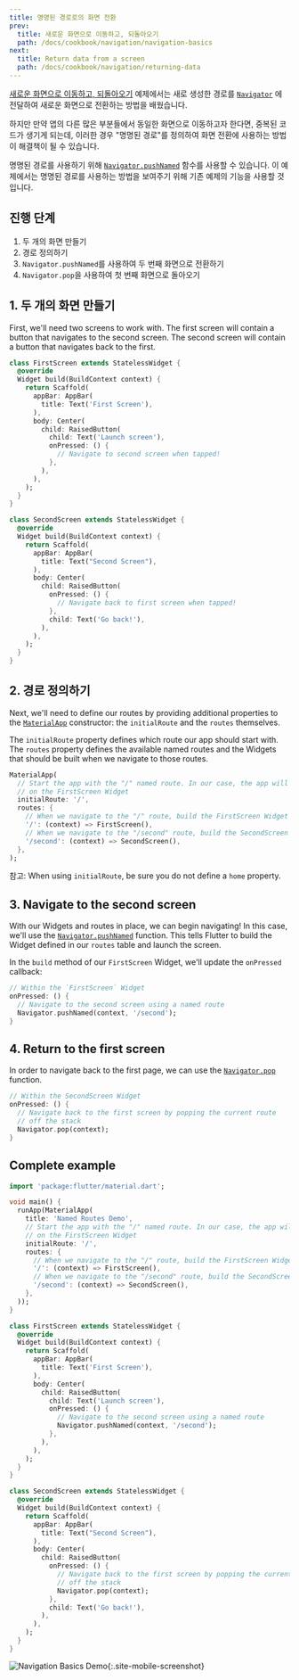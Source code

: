 ```yaml
---
title: 명명된 경로로의 화면 전환
prev:
  title: 새로운 화면으로 이동하고, 되돌아오기
  path: /docs/cookbook/navigation/navigation-basics
next:
  title: Return data from a screen
  path: /docs/cookbook/navigation/returning-data
---
```


[새로운 화면으로 이동하고, 되돌아오기](/docs/cookbook/navigation/navigation-basics/)
예제에서는 새로 생성한 경로를 
[`Navigator`]({{site.api}}/flutter/widgets/Navigator-class.html)
에 전달하여 새로운 화면으로 전환하는 방법을 배웠습니다.

하지만 만약 앱의 다른 많은 부분들에서 동일한 화면으로 이동하고자 한다면, 중복된 코드가
생기게 되는데, 이러한 경우 "명명된 경로"를 정의하여 화면 전환에 사용하는 방법이 해결책이
될 수 있습니다.

명명된 경로를 사용하기 위해 [`Navigator.pushNamed`]({{site.api}}/flutter/widgets/Navigator/pushNamed.html)
함수를 사용할 수 있습니다. 이 예제에서는 명명된 경로를 사용하는 방법을 보여주기 위해
기존 예제의 기능을 사용할 것입니다.

## 진행 단계

  1. 두 개의 화면 만들기
  2. 경로 정의하기
  3. `Navigator.pushNamed`를 사용하여 두 번째 화면으로 전환하기
  4. `Navigator.pop`을 사용하여 첫 번째 화면으로 돌아오기

## 1. 두 개의 화면 만들기

First, we'll need two screens to work with. The first screen will contain a
button that navigates to the second screen. The second screen will contain a
button that navigates back to the first.

```dart
class FirstScreen extends StatelessWidget {
  @override
  Widget build(BuildContext context) {
    return Scaffold(
      appBar: AppBar(
        title: Text('First Screen'),
      ),
      body: Center(
        child: RaisedButton(
          child: Text('Launch screen'),
          onPressed: () {
            // Navigate to second screen when tapped!
          },
        ),
      ),
    );
  }
}

class SecondScreen extends StatelessWidget {
  @override
  Widget build(BuildContext context) {
    return Scaffold(
      appBar: AppBar(
        title: Text("Second Screen"),
      ),
      body: Center(
        child: RaisedButton(
          onPressed: () {
            // Navigate back to first screen when tapped!
          },
          child: Text('Go back!'),
        ),
      ),
    );
  }
}
```

## 2. 경로 정의하기

Next, we'll need to define our routes by providing additional properties to the
[`MaterialApp`]({{site.api}}/flutter/material/MaterialApp-class.html)
constructor: the `initialRoute` and the `routes` themselves.

The `initialRoute` property defines which route our app should start with. The
`routes` property defines the available named routes and the Widgets that should
be built when we navigate to those routes.

<!-- skip -->
```dart
MaterialApp(
  // Start the app with the "/" named route. In our case, the app will start
  // on the FirstScreen Widget
  initialRoute: '/',
  routes: {
    // When we navigate to the "/" route, build the FirstScreen Widget
    '/': (context) => FirstScreen(),
    // When we navigate to the "/second" route, build the SecondScreen Widget
    '/second': (context) => SecondScreen(),
  },
);
```

참고: When using `initialRoute`, be sure you do not define a `home` property.

## 3. Navigate to the second screen

With our Widgets and routes in place, we can begin navigating! In this case,
we'll use the
[`Navigator.pushNamed`]({{site.api}}/flutter/widgets/Navigator/pushNamed.html)
function. This tells Flutter to build the Widget defined in our `routes` table
and launch the screen.

In the `build` method of our `FirstScreen` Widget, we'll update the `onPressed`
callback:

<!-- skip -->
```dart
// Within the `FirstScreen` Widget
onPressed: () {
  // Navigate to the second screen using a named route
  Navigator.pushNamed(context, '/second');
}
```

## 4. Return to the first screen

In order to navigate back to the first page, we can use the
[`Navigator.pop`]({{site.api}}/flutter/widgets/Navigator/pop.html)
function.

<!-- skip -->
```dart
// Within the SecondScreen Widget
onPressed: () {
  // Navigate back to the first screen by popping the current route
  // off the stack
  Navigator.pop(context);
}
```

## Complete example

```dart
import 'package:flutter/material.dart';

void main() {
  runApp(MaterialApp(
    title: 'Named Routes Demo',
    // Start the app with the "/" named route. In our case, the app will start
    // on the FirstScreen Widget
    initialRoute: '/',
    routes: {
      // When we navigate to the "/" route, build the FirstScreen Widget
      '/': (context) => FirstScreen(),
      // When we navigate to the "/second" route, build the SecondScreen Widget
      '/second': (context) => SecondScreen(),
    },
  ));
}

class FirstScreen extends StatelessWidget {
  @override
  Widget build(BuildContext context) {
    return Scaffold(
      appBar: AppBar(
        title: Text('First Screen'),
      ),
      body: Center(
        child: RaisedButton(
          child: Text('Launch screen'),
          onPressed: () {
            // Navigate to the second screen using a named route
            Navigator.pushNamed(context, '/second');
          },
        ),
      ),
    );
  }
}

class SecondScreen extends StatelessWidget {
  @override
  Widget build(BuildContext context) {
    return Scaffold(
      appBar: AppBar(
        title: Text("Second Screen"),
      ),
      body: Center(
        child: RaisedButton(
          onPressed: () {
            // Navigate back to the first screen by popping the current route
            // off the stack
            Navigator.pop(context);
          },
          child: Text('Go back!'),
        ),
      ),
    );
  }
}
```

![Navigation Basics Demo](/images/cookbook/navigation-basics.gif){:.site-mobile-screenshot}
